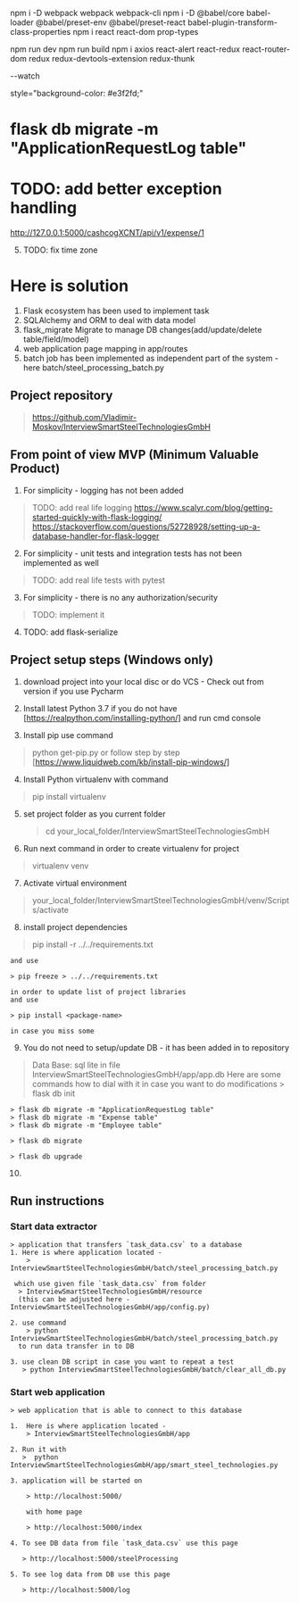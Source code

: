 npm i -D webpack webpack webpack-cli
npm i -D @babel/core babel-loader @babel/preset-env @babel/preset-react babel-plugin-transform-class-properties
npm i react react-dom prop-types

npm run dev
npm run build
npm i axios react-alert  react-redux react-router-dom redux redux-devtools-extension redux-thunk

--watch

style="background-color: #e3f2fd;"


# flask db migrate -m "ApplicationRequestLog table"
# TODO: add better exception handling
http://127.0.0.1:5000/cashcogXCNT/api/v1/expense/1

5. TODO: fix time zone

# Here is solution
  1. Flask ecosystem has been used to implement task
  2. SQLAlchemy and ORM to deal with data model
  3. flask_migrate Migrate to manage DB changes(add/update/delete table/field/model)
  4. web application page mapping in app/routes
  5. batch job has been implemented as independent part of the system - here batch/steel_processing_batch.py


## Project repository
> https://github.com/Vladimir-Moskov/InterviewSmartSteelTechnologiesGmbH

## From point of view MVP (Minimum Valuable Product)

1. For simplicity - logging has not been added
> TODO: add real life logging
> https://www.scalyr.com/blog/getting-started-quickly-with-flask-logging/
> https://stackoverflow.com/questions/52728928/setting-up-a-database-handler-for-flask-logger

2. For simplicity - unit tests and integration tests has not been implemented as well
> TODO: add real life tests with pytest

3. For simplicity - there is no any authorization/security
> TODO: implement it

4. TODO: add flask-serialize

## Project setup steps (Windows only)

 1. download project into your local disc or do VCS - Check out from version
    if you use Pycharm

 2. Install latest Python 3.7 if you do not have [https://realpython.com/installing-python/]
    and run cmd console

 3. Install pip  use command
   > python get-pip.py
   or follow step by step [https://www.liquidweb.com/kb/install-pip-windows/]

 4. Install Python virtualenv with command
   > pip install virtualenv

 5. set project folder as you current folder
    > cd   your_local_folder/InterviewSmartSteelTechnologiesGmbH

 6. Run next command in order to create virtualenv for project
   > virtualenv venv

 7. Activate virtual environment
   > your_local_folder/InterviewSmartSteelTechnologiesGmbH/venv/Scripts/activate

 8. install project dependencies

   > pip install -r ../../requirements.txt

    and use

    > pip freeze > ../../requirements.txt

    in order to update list of project libraries
    and use

    > pip install <package-name>

    in case you miss some

 9. You do not need to setup/update DB - it has been added in to repository
   > Data Base: sql lite in file InterviewSmartSteelTechnologiesGmbH/app/app.db
   Here are some commands how to dial with it in case you want to do modifications
    > flask db init

    > flask db migrate -m "ApplicationRequestLog table"
    > flask db migrate -m "Expense table"
    > flask db migrate -m "Employee table"

    > flask db migrate

    > flask db upgrade

 10.

 ## Run instructions
 ### Start data extractor
    > application that transfers `task_data.csv` to a database
    1. Here is where application located -
        > InterviewSmartSteelTechnologiesGmbH/batch/steel_processing_batch.py

     which use given file `task_data.csv` from folder
      > InterviewSmartSteelTechnologiesGmbH/resource
      (this can be adjusted here - InterviewSmartSteelTechnologiesGmbH/app/config.py)

    2. use command
        > python InterviewSmartSteelTechnologiesGmbH/batch/steel_processing_batch.py
      to run data transfer in to DB

    3. use clean DB script in case you want to repeat a test
       > python InterviewSmartSteelTechnologiesGmbH/batch/clear_all_db.py

 ### Start web application
    > web application that is able to connect to this database

    1.  Here is where application located -
        > InterviewSmartSteelTechnologiesGmbH/app

    2. Run it with
       >  python InterviewSmartSteelTechnologiesGmbH/app/smart_steel_technologies.py

    3. application will be started on

        > http://localhost:5000/

        with home page

        > http://localhost:5000/index

    4. To see DB data from file `task_data.csv` use this page

       > http://localhost:5000/steelProcessing

    5. To see log data from DB use this page

       > http://localhost:5000/log
